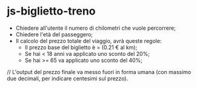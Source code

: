 # js-biglietto-treno

- Chiedere all'utente il numero di chilometri che vuole percorrere;
- Chiedere l'età del passeggero;
- Il calcolo del prezzo totale del viaggio, avrà queste regole:
    - Il prezzo base del biglietto è = (0.21 € al km);
    - Se hai < 18 anni va applicato uno sconto del 20%;
    - Se hai >= 65 va applicato uno sconto del 40%;

// L'output del prezzo finale va messo fuori in forma umana (con massimo due decimali, per indicare centesimi sul prezzo).